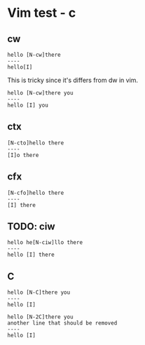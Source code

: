 # Vim test - c

## cw

```
hello [N-cw]there
----
hello[I] 
```

This is tricky since it's differs from dw in vim.

```
hello [N-cw]there you
----
hello [I] you
```

## ctx

```
[N-cto]hello there
----
[I]o there
```

## cfx

```
[N-cfo]hello there
----
[I] there
```

## TODO: ciw

```
hello he[N-ciw]llo there
----
hello [I] there
```

## C

```
hello [N-C]there you
----
hello [I]
```

```
hello [N-2C]there you
another line that should be removed
----
hello [I]
```
